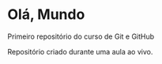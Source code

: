 # Olá, Mundo
Primeiro repositório do curso de Git e GitHub

Repositório criado durante uma aula ao vivo.
